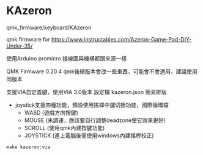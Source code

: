 # KAzeron
qmk_firmware/keyboard/KAzeron

qmk firmware for
https://www.instructables.com/Azeron-Game-Pad-DIY-Under-35/

使用Arduino promicro
接線圖與機構都跟來源一樣

QMK Firmware 0.20.4
qmk後續版本會改一些東西，可能會不會適用，建議使用同版本

支援VIA自定義鍵，使用VIA 3.0版本
設定檔
kazeron.json 簡易排版

* joystick支援四種功能，預設使用搖桿中鍵切換功能，國際循環檔
  * WASD (遊戲方向按鍵)
  * MOUSE (未調速，應該要自行調整deadzone使它效果更好)
  * SCROLL (使用qmk內建按鍵功能)
  * JOYSTICK (連上電腦後需使用windows內建搖桿校正)
  
```  
make kazeron:via
```


